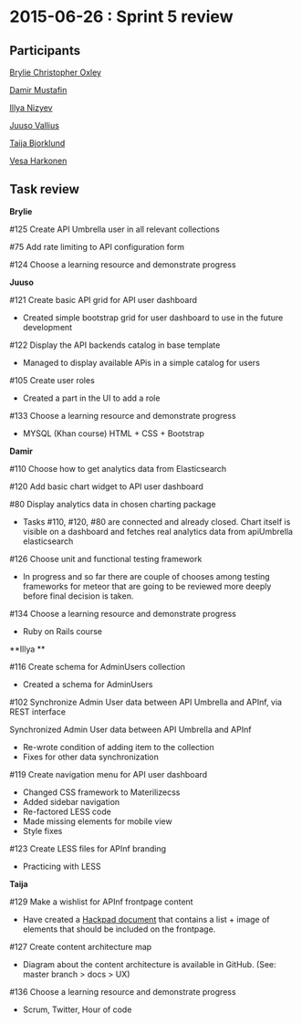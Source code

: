 # 2015-06-26 : Sprint 5 review

## Participants

[Brylie Christopher Oxley](https://www.openhub.net/accounts/brylie)

[Damir Mustafin](/ep/profile/mBLmVlL59Yq)

[Illya Nizyev](/ep/profile/w4lbdyiXvgi)

[Juuso Vallius](/ep/profile/zha0JkRDVaY)

[Taija Bjorklund](/ep/profile/qMJYdtOf8Ww)

[Vesa Harkonen](/ep/profile/mFT9pPj9CGy)

## Task review

**Brylie**

#125 Create API Umbrella user in all relevant collections

#75 Add rate limiting to API configuration form

#124 Choose a learning resource and demonstrate progress

**Juuso**

#121 Create basic API grid for API user dashboard

*   Created simple bootstrap grid for user dashboard to use in the future development

#122 Display the API backends catalog in base template

*   Managed to display available APis in a simple catalog for users

#105 Create user roles

*   Created a part in the UI to add a role

#133 Choose a learning resource and demonstrate progress

*   MYSQL (Khan course) HTML + CSS + Bootstrap 

**Damir**

 #110 Choose how to get analytics data from Elasticsearch

 #120 Add basic chart widget to API user dashboard

 #80 Display analytics data in chosen charting package

*    Tasks #110, #120, #80 are connected and already closed. Chart itself is visible on a dashboard and fetches real analytics data from apiUmbrella elasticsearch

 #126 Choose unit and functional testing framework

*    In progress and so far there are couple of chooses among testing frameworks for meteor that are going to be reviewed more deeply before final decision is taken.

 #134 Choose a learning resource and demonstrate progress

*    Ruby on Rails course

**Illya **

#116 Create schema for AdminUsers collection

*   Created a schema for AdminUsers

#102 Synchronize Admin User data between API Umbrella and APInf, via REST interface

Synchronized Admin User data between API Umbrella and APInf

*   Re-wrote condition of adding item to the collection
*   Fixes for other data synchronization

#119 Create navigation menu for API user dashboard

*   Changed CSS framework to Materilizecss
*   Added sidebar navigation
*   Re-factored LESS code
*   Made missing elements for mobile view
*   Style fixes

#123 Create LESS files for APInf branding

*   Practicing with LESS

**Taija**

#129 Make a wishlist for APInf frontpage content

*   Have created a [Hackpad document](/APInf-frontpage-CVfSbN1cMk2) that contains a list + image of elements that should be included on the frontpage.

#127 Create content architecture map

*   Diagram about the content architecture is available in GitHub. (See: master branch > docs > UX)

#136 Choose a learning resource and demonstrate progress

*   Scrum, Twitter, Hour of code
